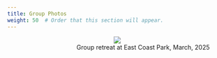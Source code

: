 ```yaml
---
title: Group Photos
weight: 50  # Order that this section will appear.
---
```


<figure style="text-align: center;">
  <img src="https://maomaohu.net/img/Group_retreat_March_2025.jpg">
  <figcaption style="text-align: right;">Group retreat at East Coast Park, March, 2025</figcaption>
</figure>